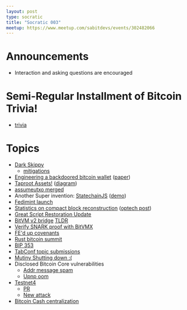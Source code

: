 ```yaml
---
layout: post
type: socratic
title: "Socratic 003"
meetup: https://www.meetup.com/sabitdevs/events/302482066
---
```


# Announcements

- Interaction and asking questions are encouraged

# Semi-Regular Installment of Bitcoin Trivia!

- [trivia](https://x.com/base58btc/status/1824198678438924539)

# Topics

- [Dark Skippy](https://x.com/utxoclub/status/1820520960476561825)
  - [mitigations](https://x.com/nunchuk_io/status/1820710359780704557)
- [Engineering a backdoored bitcoin wallet](https://x.com/wootsecurity/status/1823085045399363882) ([paper](https://www.usenix.org/conference/woot24/presentation/scott))
- [Taproot Assets!](https://lightning.engineering/posts/2024-07-23-taproot-assets-LN/) ([diagram](https://x.com/hmichellerose/status/1819417741394067716?s=46))
- [assumeutxo merged](https://github.com/bitcoin/bitcoin/pull/28553)
- Another Super invention: [StatechainJS](https://github.com/supertestnet/statechainjs) ([demo](https://www.youtube.com/watch?v=24pNIs6M7qo))
- [Fedimint launch](https://x.com/_JustinMoon_/status/1820994029246464098)
- [Statistics on compact block reconstruction](https://delvingbitcoin.org/t/stats-on-compact-block-reconstructions/1052) ([optech post](https://bitcoinops.org/en/newsletters/2024/08/09/#statistics-on-compact-block-reconstruction))
- [Great Script Restoration Update](https://primal.net/e/note1vwf4lxff22ps40k2yv4p5jrg5wncwsakxnwwcecmmg5gs8nv635qvg6v39)
- [BitVM v2 bridge](https://bitvm.org/bitvm_bridge.pdf) [TLDR](https://twitter.com/alexeiZamyatin/status/1824034904516051335)
- [Verify SNARK proof with BitVMX](https://x.com/bitvmx/status/1816123923106259394)
- [FE'd up covenants](https://rubin.io/public/pdfs/fedcov.pdf)
- [Rust bitcoin summit](https://hackmd.io/@notmandatory/r1tcjErKR)
- [BIP 353](https://satsto.me/)
- [TabConf topic submissions](https://github.com/TABConf/6.tabconf.com/issues)
- [Mutiny Shutting down :(](https://blog.mutinywallet.com/mutiny-wallet-is-shutting-down/)
- Disclosed Bitcoin Core vulnerabilities
  - [Addr message spam](https://bitcoincore.org/en/2024/07/31/disclose-addrman-int-overflow/)
  - [Upnp oom](https://bitcoincore.org/en/2024/07/31/disclose-upnp-oom/)
- [Testnet4](https://mempool.space/testnet4)
  - [PR](https://github.com/bitcoin/bitcoin/pull/29775)
  - [New attack](https://delvingbitcoin.org/t/zawy-s-alternating-timestamp-attack/1062)
- [Bitcoin Cash centralization](https://x.com/ParkerMerritt/status/1808909755491999857)
